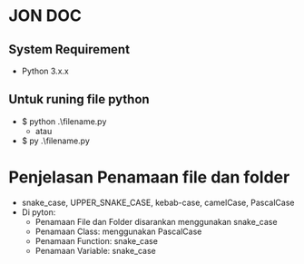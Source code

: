 # JON DOC

## System Requirement

- Python 3.x.x

## Untuk runing file python

- $ python .\filename.py
  - atau
- $ py .\filename.py

# Penjelasan Penamaan file dan folder

- snake_case, UPPER_SNAKE_CASE, kebab-case, camelCase, PascalCase
- Di pyton:
  - Penamaan File dan Folder disarankan menggunakan snake_case
  - Penamaan Class: menggunakan PascalCase
  - Penamaan Function: snake_case
  - Penamaan Variable: snake_case
